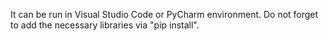 It can be run in Visual Studio Code or PyCharm environment. Do not forget to add the necessary libraries via "pip install".
